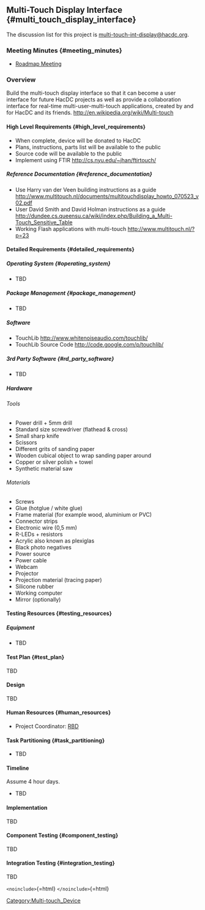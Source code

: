 ## Multi-Touch Display Interface {#multi_touch_display_interface}

The discussion list for this project is
[multi-touch-int-display@hacdc.org](http://hacdc.org/mailman/listinfo/multi-touch-int-display_hacdc.org).

### Meeting Minutes {#meeting_minutes}

-   [ Roadmap Meeting](MTID030708)

### Overview

Build the multi-touch display interface so that it can become a user
interface for future HacDC projects as well as provide a collaboration
interface for real-time multi-user-multi-touch applications, created by
and for HacDC and its friends.
<http://en.wikipedia.org/wiki/Multi-touch>

#### High Level Requirements {#high_level_requirements}

-   When complete, device will be donated to HacDC
-   Plans, instructions, parts list will be available to the public
-   Source code will be available to the public
-   Implement using FTIR <http://cs.nyu.edu/~jhan/ftirtouch/>

##### Reference Documentation {#reference_documentation}

-   Use Harry van der Veen building instructions as a guide
    <http://www.multitouch.nl/documents/multitouchdisplay_howto_070523_v02.pdf>
-   User David Smith and David Holman instructions as a guide
    <http://dundee.cs.queensu.ca/wiki/index.php/Building_a_Multi-Touch_Sensitive_Table>
-   Working Flash applications with multi-touch
    <http://www.multitouch.nl/?p=23>

#### Detailed Requirements {#detailed_requirements}

##### Operating System {#operating_system}

-   TBD

##### Package Management {#package_management}

-   TBD

##### Software

-   TouchLib <http://www.whitenoiseaudio.com/touchlib/>
-   TouchLib Source Code <http://code.google.com/p/touchlib/>

##### 3rd Party Software {#rd_party_software}

-   TBD

##### Hardware

###### Tools

-   Power drill + 5mm drill
-   Standard size screwdriver (flathead & cross)
-   Small sharp knife
-   Scissors
-   Different grits of sanding paper
-   Wooden cubical object to wrap sanding paper around
-   Copper or silver polish + towel
-   Synthetic material saw

###### Materials

-   Screws
-   Glue (hotglue / white glue)
-   Frame material (for example wood, aluminium or PVC)
-   Connector strips
-   Electronic wire (0,5 mm)
-   R-LEDs + resistors
-   Acrylic also known as plexiglas
-   Black photo negatives
-   Power source
-   Power cable
-   Webcam
-   Projector
-   Projection material (tracing paper)
-   Silicone rubber
-   Working computer
-   Mirror (optionally)

#### Testing Resources {#testing_resources}

##### Equipment

-   TBD

#### Test Plan {#test_plan}

TBD

#### Design

TBD

#### Human Resources {#human_resources}

-   Project Coordinator: [RBD](User:Rdegraci)

#### Task Partitioning {#task_partitioning}

-   TBD

#### Timeline

Assume 4 hour days.

-   TBD

#### Implementation

TBD

#### Component Testing {#component_testing}

TBD

#### Integration Testing {#integration_testing}

TBD

`<noinclude>`{=html} `</noinclude>`{=html}

[Category:Multi-touch_Device](Category:Multi-touch_Device)
